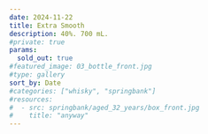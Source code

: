 ```yaml
---
date: 2024-11-22
title: Extra Smooth
description: 40%. 700 mL.
#private: true
params:
  sold_out: true
#featured_image: 03_bottle_front.jpg
#type: gallery
sort_by: Date
#categories: ["whisky", "springbank"]
#resources:
#  - src: springbank/aged_32_years/box_front.jpg
#    title: "anyway"
---
```

